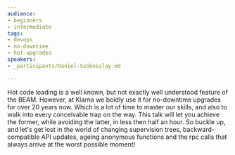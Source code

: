 ```yaml
---
audience:
- beginners
- intermediate
tags:
- devops
- no-downtime
- hot-upgrades
speakers:
- _participants/Daniel-Szoboszlay.md

---
```

Hot code loading is a well known, but not exactly well understood feature of the BEAM. However, at Klarna we boldly use it for no-downtime upgrades for over 20 years now. Which is a lot of time to master our skills, and also to walk into every conceivable trap on the way. This talk will let you achieve the former, while avoiding the latter, in less then half an hour. So buckle up, and let's get lost in the world of changing supervision trees, backward-compatible API updates, ageing anonymous functions and the rpc calls that always arrive at the worst possible moment!
